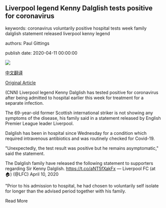 ## Liverpool legend Kenny Dalglish tests positive for coronavirus

keywords: coronavirus voluntarily positive hospital tests week family dalglish statement released liverpool kenny legend

authors: Paul Gittings

publish date: 2020-04-11 00:00:00

![](https://cdn.cnn.com/cnnnext/dam/assets/200411045253-dalglish-recent-super-tease.jpg)

[中文翻译](Liverpool%20legend%20Kenny%20Dalglish%20tests%20positive%20for%20coronavirus_zh.md)

[Original Article](https://edition.cnn.com/2020/04/11/football/football-dalglish-liverpool-coronavirus/index.html)

(CNN) Liverpool legend Kenny Dalglish has tested positive for coronavirus after being admitted to hospital earlier this week for treatment for a separate infection.

The 69-year-old former Scottish international striker is not showing any symptoms of the disease, his family said in a statement released by English Premier League leader Liverpool.

Dalglish has been in hospital since Wednesday for a condition which required intravenous antibiotics and was routinely checked for Covid-19.

"Unexpectedly, the test result was positive but he remains asymptomatic," said the statement.

The Dalglish family have released the following statement to supporters regarding Sir Kenny Dalglish. https://t.co/aNT5fXakFx — Liverpool FC (at 🏠) (@LFC) April 10, 2020

"Prior to his admission to hospital, he had chosen to voluntarily self isolate for longer than the advised period together with his family.

Read More